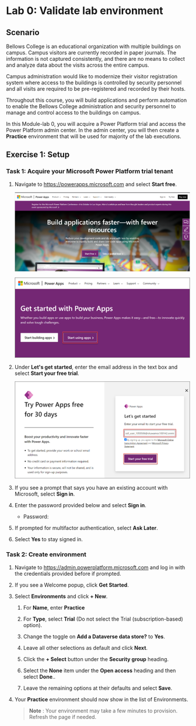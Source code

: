 # Lab 0: Validate lab environment

## Scenario

Bellows College is an educational organization with multiple buildings on
campus. Campus visitors are currently recorded in paper journals. The information is not captured consistently, and there are no means to collect and analyze data about the visits across the entire campus.

Campus administration would like to modernize their visitor registration system where access to the buildings is controlled by security personnel and all visits are required to be pre-registered and recorded by their hosts.

Throughout this course, you will build applications and perform automation to enable the Bellows College administration and security personnel to manage and control access to the buildings on campus.

In this Module-lab 0, you will acquire a Power Platform trial and access the Power Platform admin center. In the admin center, you will then create a **Practice** environment that will be used for majority of the lab executions.

## Exercise 1: Setup

### Task 1: Acquire your Microsoft Power Platform trial tenant

1. Navigate to <https://powerapps.microsoft.com> and select **Start free**.

   ![](media/startfreen1.png)

   ![](media/startusingapp.png)

1. Under **Let's get started**, enter the email address <inject key="AzureAdUserEmail"></inject> in the text box and select **Start your free trial**.

   ![](media/mailid3.png)

1. If you see a prompt that says you have an existing account with Microsoft, select **Sign in**.

1. Enter the password provided below and select **Sign in**.
   * Password: <inject key="AzureAdUserPassword"></inject>

1. If prompted for multifactor authentication, select **Ask Later**.
    
1. Select **Yes** to stay signed in.

### Task 2: Create environment

1. Navigate to <https://admin.powerplatform.microsoft.com> and log in with the credentials provided before if prompted.

1. If you see a Welcome popup, click **Get Started**.

1. Select **Environments** and click **+ New**.

    1. For **Name**, enter **Practice<inject key="DeploymentID" enableCopy="false"/>**

    1. For **Type**, select **Trial** (Do not select the Trial
        (subscription-based) option).

    1. Change the toggle on **Add a Dataverse data store?** to **Yes**.

    1. Leave all other selections as default and click **Next**.
  
    1. Click the **+ Select** button under the **Security group** heading.
   
    1. Select the **None** item under the **Open access** heading and then select **Done**..

    1. Leave the remaining options at their defaults and select **Save**.

1. Your **Practice** environment should now show in the list of Environments.

   >**Note** : Your environment may take a few minutes to provision. Refresh the page if needed.
